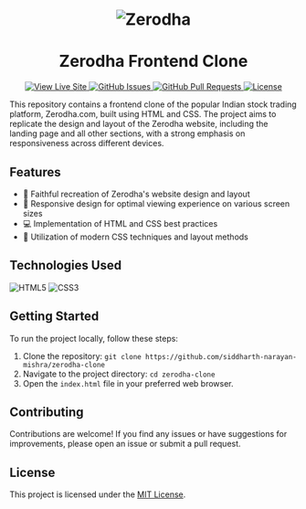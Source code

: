 # <div align="center">![Zerodha](https://zerodha.com/static/images/logo.svg)</div>

# <div align="center">Zerodha Frontend Clone</div>

<div align="center">
 <a href="https://siddharth-narayan-mishra.github.io/zerodha-clone/">
   <img src="https://img.shields.io/badge/View-Live%20Site-brightgreen?style=for-the-badge" alt="View Live Site">
 </a>
 <a href="https://github.com/your-username/zerodha-clone/issues">
   <img src="https://img.shields.io/github/issues/siddharth-narayan-mishra/zerodha-clone?style=for-the-badge" alt="GitHub Issues">
 </a>
 <a href="https://github.com/your-username/zerodha-clone/pulls">
   <img src="https://img.shields.io/github/issues-pr/siddharth-narayan-mishra/zerodha-clone?style=for-the-badge" alt="GitHub Pull Requests">
 </a>
 <a href="https://github.com/your-username/zerodha-clone/blob/main/LICENSE">
   <img src="https://img.shields.io/github/license/siddharth-narayan-mishra/zerodha-clone?style=for-the-badge" alt="License">
 </a>
</div>

This repository contains a frontend clone of the popular Indian stock trading platform, Zerodha.com, built using HTML and CSS. The project aims to replicate the design and layout of the Zerodha website, including the landing page and all other sections, with a strong emphasis on responsiveness across different devices.

## Features

- 🌟 Faithful recreation of Zerodha's website design and layout
- 📐 Responsive design for optimal viewing experience on various screen sizes
- 💻 Implementation of HTML and CSS best practices
- 🎨 Utilization of modern CSS techniques and layout methods

## Technologies Used

![HTML5](https://img.shields.io/badge/HTML5-E34F26?style=for-the-badge&logo=html5&logoColor=white)
![CSS3](https://img.shields.io/badge/CSS3-1572B6?style=for-the-badge&logo=css3&logoColor=white)

## Getting Started

To run the project locally, follow these steps:

1. Clone the repository: `git clone https://github.com/siddharth-narayan-mishra/zerodha-clone`
2. Navigate to the project directory: `cd zerodha-clone`
3. Open the `index.html` file in your preferred web browser.

## Contributing

Contributions are welcome! If you find any issues or have suggestions for improvements, please open an issue or submit a pull request.

## License

This project is licensed under the [MIT License](LICENSE).
